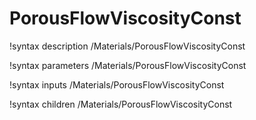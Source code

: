 <!-- MOOSE Documentation Stub: Remove this when content is added. -->

# PorousFlowViscosityConst
!syntax description /Materials/PorousFlowViscosityConst

!syntax parameters /Materials/PorousFlowViscosityConst

!syntax inputs /Materials/PorousFlowViscosityConst

!syntax children /Materials/PorousFlowViscosityConst
